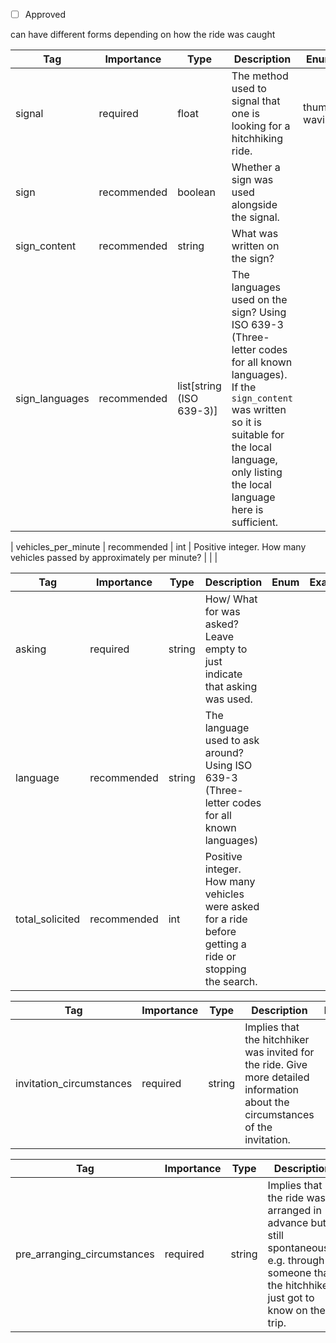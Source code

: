 - [ ] Approved


can have different forms depending on how the ride was caught





| Tag                  | Importance   | Type    | Description                                                                                                   | Enum                | Example |
|----------------------|--------------|---------|---------------------------------------------------------------------------------------------------------------|---------------------|---------|
| signal               | required  | float   | The method used to signal that one is looking for a hitchhiking ride.                                                                         | thumb, waving |         |
| sign               | recommended  | boolean   | Whether a sign was used alongside the signal.                                                                         |  |         |
| sign_content               | recommended  | string   | What was written on the sign?                                                                         |  |Straßburg - Strasbourg          |
| sign_languages               | recommended  | list[string (ISO 639-3)]   | The languages used on the sign? Using ISO 639-3 (Three-letter codes for all known languages). If the `sign_content` was written so it is suitable for the local language, only listing the local language here is sufficient.                                                                         |  |[deu, fra]         |

| vehicles_per_minute  | recommended  | int     | Positive integer. How many vehicles passed by approximately per minute?                                       |                     |         |

| Tag                  | Importance   | Type    | Description                                                                                                   | Enum                | Example |
|----------------------|--------------|---------|---------------------------------------------------------------------------------------------------------------|---------------------|---------|
| asking               | required  | string  | How/ What for was asked? Leave empty to just indicate that asking was used.                                                                                   |                     |         |
| language               | recommended  | string  | The language used to ask around? Using ISO 639-3 (Three-letter codes for all known languages)                                                                                |                     |         |
| total_solicited      | recommended  | int     | Positive integer. How many vehicles were asked for a ride before getting a ride or stopping the search.       |                     |         |



| Tag                     | Importance   | Type    | Description                                                                                                                      | Enum | Example |
|-------------------------|--------------|---------|----------------------------------------------------------------------------------------------------------------------------------|------|---------|
| invitation_circumstances| required  | string  | Implies that the hitchhiker was invited for the ride. Give more detailed information about the circumstances of the invitation.   |      |         |



| Tag                        | Importance   | Type    | Description                                                                                                                        | Enum | Example |
|----------------------------|--------------|---------|------------------------------------------------------------------------------------------------------------------------------------|------|---------|
| pre_arranging_circumstances| required  | string  | Implies that the ride was arranged in advance but still spontaneously e.g. through someone that the hitchhiker just got to know on their trip. |      |         |

